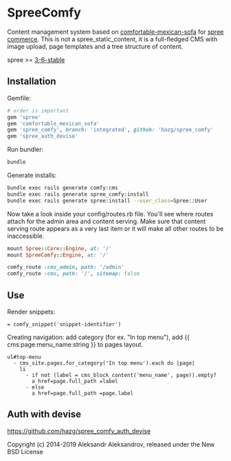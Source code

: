 SpreeComfy
==========

Content management system based on [comfortable-mexican-sofa](https://github.com/comfy/comfortable-mexican-sofa) for [spree commerce](https://github.com/spree/spree). This is not a spree_static_content, it is a full-fledged CMS with image upload, page templates and a tree structure of content.


spree >= [3-6-stable](https://github.com/spree/spree/tree/3-6-stable)


Installation
------------

Gemfile:
```ruby
# order is important
gem 'spree'
gem 'comfortable_mexican_sofa'
gem 'spree_comfy', branch: 'integrated', github: 'hazg/spree_comfy'
gem 'spree_auth_devise'
```

Run bundler:
```bash
bundle
```

Generate installs:
```bash
bundle exec rails generate comfy:cms
bundle exec rails generate spree_comfy:install
bundle exec rails generate spree:install --user_class=Spree::User
```

Now take a look inside your config/routes.rb file. You'll see where routes attach for the admin area and content serving. Make sure that content serving route appears as a very last item or it will make all other routes to be inaccessible.

```ruby
mount Spree::Core::Engine, at: '/'
mount SpreeComfy::Engine, at: '/'

comfy_route :cms_admin, path: '/admin'
comfy_route :cms, path: '/', sitemap: false
```

Use
---
Render snippets:
```slim
= comfy_snippet('snippet-identifier')
```
Creating navigation:
add category (for ex. "In top menu"), add {{ cms:page:menu_name:string }} to pages layout.

```slim
ul#top-menu
  - cms_site.pages.for_category('In top menu').each do |page|
    li
      - if not (label = cms_block_content('menu_name', page)).empty?
        a href=page.full_path =label
      - else
        a href=page.full_path =page.label
```

Auth with devise
----------------

https://github.com/hazg/spree_comfy_auth_devise

Copyright (c) 2014-2019 Aleksandr Aleksandrov, released under the New BSD License
